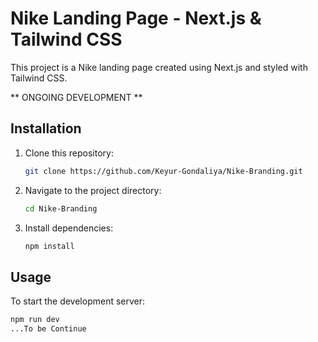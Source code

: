 # Nike Landing Page - Next.js & Tailwind CSS

This project is a Nike landing page created using Next.js and styled with Tailwind CSS.

** ONGOING DEVELOPMENT **

## Installation

1. Clone this repository:

    ```bash
    git clone https://github.com/Keyur-Gondaliya/Nike-Branding.git
    ```

2. Navigate to the project directory:

    ```bash
    cd Nike-Branding
    ```

3. Install dependencies:

    ```bash
    npm install
    ```

## Usage

To start the development server:

```bash
npm run dev
...To be Continue

